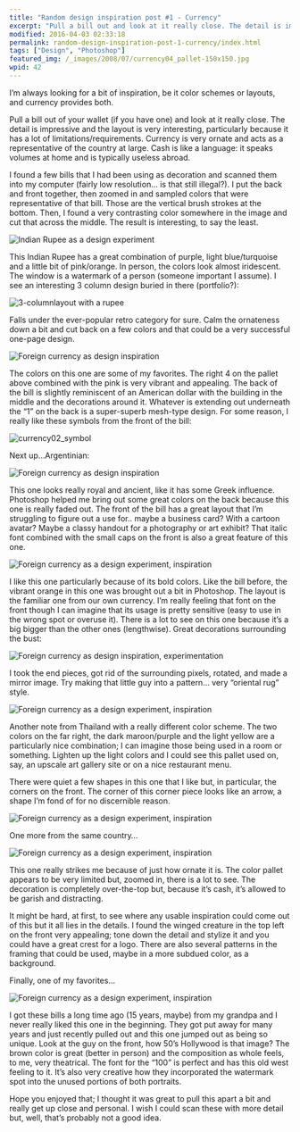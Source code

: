 ```yaml
---
title: "Random design inspiration post #1 - Currency"
excerpt: "Pull a bill out and look at it really close. The detail is impressive and the layout is very interesting, particularly because it has a lot of limitations/requirements. "
modified: 2016-04-03 02:33:18
permalink: random-design-inspiration-post-1-currency/index.html
tags: ["Design", "Photoshop"]
featured_img: /_images/2008/07/currency04_pallet-150x150.jpg
wpid: 42
---
```



I’m always looking for a bit of inspiration, be it color schemes or layouts, and currency provides both.

Pull a bill out of your wallet (if you have one) and look at it really close. The detail is impressive and the layout is very interesting, particularly because it has a lot of limitations/requirements. Currency is very ornate and acts as a representative of the country at large. Cash is like a language: it speaks volumes at home and is typically useless abroad.

I found a few bills that I had been using as decoration and scanned them into my computer (fairly low resolution… is that still illegal?). I put the back and front together, then zoomed in and sampled colors that were representative of that bill. Those are the vertical brush strokes at the bottom. Then, I found a very contrasting color somewhere in the image and cut that across the middle. The result is interesting, to say the least.

![Indian Rupee as a design experiment](/_images/2008/07/currency01_pallet1.jpg "currency01_pallet1")

This Indian Rupee has a great combination of purple, light blue/turquoise and a little bit of pink/orange. In person, the colors look almost iridescent. The window is a watermark of a person (someone important I assume). I see an interesting 3 column design buried in there (portfolio?):

![3-columnlayout with a rupee](/_images/2008/07/currency01_layout-300x182.jpg "currency01_layout")

Falls under the ever-popular retro category for sure. Calm the ornateness down a bit and cut back on a few colors and that could be a very successful one-page design.

![Foreign currency as design inspiration](/_images/2008/07/currency02_pallet1.jpg "currency02_pallet1")

The colors on this one are some of my favorites. The right 4 on the pallet above combined with the pink is very vibrant and appealing. The back of the bill is slightly reminiscent of an American dollar with the building in the middle and the decorations around it. Whatever is extending out underneath the “1” on the back is a super-superb mesh-type design. For some reason, I really like these symbols from the front of the bill:

![](/_images/2008/07/currency02_symbol.jpg "currency02_symbol")

Next up…Argentinian:

![Foreign currency as design inspiration](/_images/2008/07/currency03_pallet.jpg "currency03_pallet")

This one looks really royal and ancient, like it has some Greek influence. Photoshop helped me bring out some great colors on the back because this one is really faded out. The front of the bill has a great layout that I’m struggling to figure out a use for.. maybe a business card? With a cartoon avatar? Maybe a classy handout for a photography or art exhibit? That italic font combined with the small caps on the front is also a great feature of this one.

![Foreign currency as a design experiment, inspiration](/_images/2008/07/currency04_pallet.jpg "currency04_pallet")

I like this one particularly because of its bold colors. Like the bill before, the vibrant orange in this one was brought out a bit in Photoshop. The layout is the familiar one from our own currency. I’m really feeling that font on the front though I can imagine that its usage is pretty sensitive (easy to use in the wrong spot or overuse it). There is a lot to see on this one because it’s a big bigger than the other ones (lengthwise). Great decorations surrounding the bust:

![Foreign currency as design inspiration, experimentation](/_images/2008/07/currency04_symbol.jpg "currency04_symbol")

I took the end pieces, got rid of the surrounding pixels, rotated, and made a mirror image. Try making that little guy into a pattern… very “oriental rug” style.

![Foreign currency as a design experiment, inspiration](/_images/2008/07/currency05_pallet.jpg "currency05_pallet")

Another note from Thailand with a really different color scheme. The two colors on the far right, the dark maroon/purple and the light yellow are a particularly nice combination; I can imagine those being used in a room or something. Lighten up the light colors and I could see this pallet used on, say, an upscale art gallery site or on a nice restaurant menu.

There were quiet a few shapes in this one that I like but, in particular, the corners on the front. The corner of this corner piece looks like an arrow, a shape I’m fond of for no discernible reason.

![Foreign currency as a design experiment, inspiration](/_images/2008/07/currency05_piece.jpg)

One more from the same country…

![Foreign currency as a design experiment, inspiration](/_images/2008/07/currency07_pallet.jpg)

This one really strikes me because of just how ornate it is. The color pallet appears to be very limited but, zoomed in, there is a lot to see. The decoration is completely over-the-top but, because it’s cash, it’s allowed to be garish and distracting.

It might be hard, at first, to see where any usable inspiration could come out of this but it all lies in the details. I found the winged creature in the top left on the front very appealing; tone down the detail and stylize it and you could have a great crest for a logo. There are also several patterns in the framing that could be used, maybe in a more subdued color, as a background.

Finally, one of my favorites…

![Foreign currency as a design experiment, inspiration](/_images/2008/07/currency06_pallet.jpg)

I got these bills a long time ago (15 years, maybe) from my grandpa and I never really liked this one in the beginning. They got put away for many years and just recently pulled out and this one jumped out as being so unique. Look at the guy on the front, how 50’s Hollywood is that image? The brown color is great (better in person) and the composition as whole feels, to me, very theatrical. The font for the “100” is perfect and has this old west feeling to it. It’s also very creative how they incorporated the watermark spot into the unused portions of both portraits.

Hope you enjoyed that; I thought it was great to pull this apart a bit and really get up close and personal. I wish I could scan these with more detail but, well, that’s probably not a good idea.
